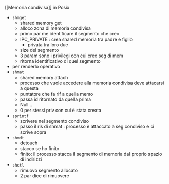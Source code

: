 [[Memoria condivisa]] in Posix
- `shmget`
	- shared memory get
	- alloco zona di memoria condivisa
	- primo par me identificare il segmento che creo
	- IPC_PRIVATE : crea shared memoria tra padre e figlio
		- privata tra loro due
	- size del segmento
	- 3 param sono i privilegi con cui creo seg di mem
	- ritorna identificativo di quel segmento
- per renderlo operativo
- `shmat`
	- shared memory attach
	- processo che vuole accedere alla memoria condivisa deve attacarsi a questa
	- puntatore che fa rif a quella memo
	- passa id ritornato da quella prima
	- Null ..
	- 0 per stessi priv con cui è stata creata
- `sprintf`
	- scrivere nel segmento condiviso
	- passo il ris di shmat : processo è attaccato a seg condiviso e ci scrive sopra
- `shmdt`
	- detouch
	- stacco se ho finito
	- finito: il processo stacca il segmento di memoria dal proprio spazio di indirizzi
- `shctl`
	- rimuovo segmento allocato
	- 2 par dice di rimuovere